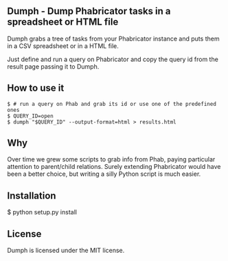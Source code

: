 ## Dumph - Dump Phabricator tasks in a spreadsheet or HTML file

Dumph grabs a tree of tasks from your Phabricator instance and puts them in a CSV spreadsheet or in a HTML file.

Just define and run a query on Phabricator and copy the query id from the result page passing it to Dumph.

## How to use it

    $ # run a query on Phab and grab its id or use one of the predefined ones
    $ QUERY_ID=open
    $ dumph "$QUERY_ID" --output-format=html > results.html

## Why

Over time we grew some scripts to grab info from Phab, paying particular attention to parent/child relations.
Surely extending Phabricator would have been a better choice, but writing a silly Python script is much easier.

## Installation

$ python setup.py install

## License

Dumph is licensed under the MIT license.

